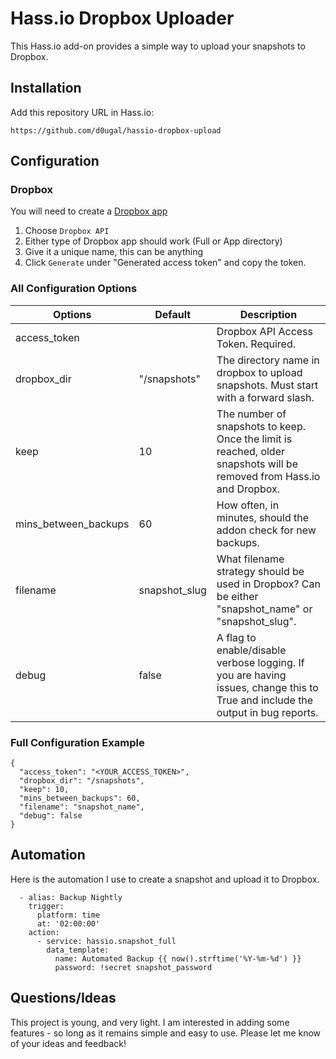 # Hass.io Dropbox Uploader

This Hass.io add-on provides a simple way to upload your snapshots to Dropbox.

## Installation

Add this repository URL in Hass.io:

	https://github.com/d0ugal/hassio-dropbox-upload


## Configuration

### Dropbox

You will need to create a [Dropbox app](https://www.dropbox.com/developers/apps)

1. Choose `Dropbox API`
2. Either type of Dropbox app should work (Full or App directory)
3. Give it a unique name, this can be anything
4. Click `Generate` under "Generated access token" and copy the token.


### All Configuration Options


| Options              	| Default       	| Description                                                                                                                      	|
|----------------------	|---------------	|----------------------------------------------------------------------------------------------------------------------------------	|
| access_token         	|               	| Dropbox API Access Token. Required.                                                                                              	|
| dropbox_dir          	| "/snapshots"  	| The directory name in dropbox to upload snapshots.  Must start with a forward slash.                                             	|
| keep                 	| 10            	| The number of snapshots to keep. Once the limit is reached,  older snapshots will be removed from Hass.io and Dropbox.           	|
| mins_between_backups 	| 60            	| How often, in minutes, should the addon check for new backups.                                                                   	|
| filename             	| snapshot_slug 	| What filename strategy should be used in Dropbox? Can be either  "snapshot_name" or "snapshot_slug".                             	|
| debug                	| false         	| A flag to enable/disable verbose logging. If you are  having issues, change this to True and include the output  in bug reports. 	|


### Full Configuration Example

```
{
  "access_token": "<YOUR_ACCESS_TOKEN>",
  "dropbox_dir": "/snapshots",
  "keep": 10,
  "mins_between_backups": 60,
  "filename": "snapshot_name",
  "debug": false
}
```

## Automation

Here is the automation I use to create a snapshot and upload it to Dropbox.

```
  - alias: Backup Nightly
    trigger:
      platform: time
      at: '02:00:00'
    action:
      - service: hassio.snapshot_full
        data_template:
          name: Automated Backup {{ now().strftime('%Y-%m-%d') }}
          password: !secret snapshot_password
```


## Questions/Ideas

This project is young, and very light. I am interested in adding some features -
so long as it remains simple and easy to use. Please let me know of your ideas
and feedback!
